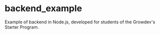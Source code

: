 # backend_example
Example of backend in Node.js, developed for students of the Growdev's Starter Program.
